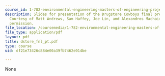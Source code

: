 ```yaml
---
course_id: 1-782-environmental-engineering-masters-of-engineering-project-fall-2003-spring-2004
description: Slides for presentation of the Drugstore Cowboys final project report.
  Courtesy of Matt Andrews, Sam Haffey, Joe Lin, and Alexandros Machairas. Used with
  permission.
file_location: /coursemedia/1-782-environmental-engineering-masters-of-engineering-project-fall-2003-spring-2004/df21e73426c884e00a39fb7462e014be_dstore_fnl_pt.pdf
file_type: application/pdf
layout: pdf
title: dstore_fnl_pt.pdf
type: course
uid: df21e73426c884e00a39fb7462e014be

---
```

None